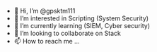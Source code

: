 - 👋 Hi, I’m @gpsktm111
- 👀 I’m interested in Scripting (System Security)
- 🌱 I’m currently learning (SIEM, Cyber security)
- 💞️ I’m looking to collaborate on Stack
- 📫 How to reach me ...

<!---
gpsktm111/gpsktm111 is a ✨ special ✨ repository because its `README.md` (this file) appears on your GitHub profile.
You can click the Preview link to take a look at your changes.
--->

